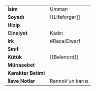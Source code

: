 |  |  |
|---|---|
| **İsim** | Umman|
| **Soyadı** | [[Lifeforger]]|
| **Hizip** | |
| **Cinsiyet** | Kadın|
| **Irk** | #Race/Dwarf|
| **Sınıf** | |
| **Kütük** | [[Belenord]]|
| **Münasebet** | |
| **Karakter Betimi** | |
| **İlave Notlar** | Rannok'un karısı|
